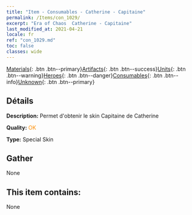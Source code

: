 ```yaml
---
title: "Item - Consumables - Catherine - Capitaine"
permalink: /Items/con_1029/
excerpt: "Era of Chaos  Catherine - Capitaine"
last_modified_at: 2021-04-21
locale: fr
ref: "con_1029.md"
toc: false
classes: wide
---
```

 [Materials](/fr/Items/){: .btn .btn--primary}[Artifacts](/fr/Items/Artifacts/){: .btn .btn--success}[Units](/fr/Items/Units/){: .btn .btn--warning}[Heroes](/fr/Items/Heroes/){: .btn .btn--danger}[Consumables](/fr/Items/Consumables/){: .btn .btn--info}[Unknown](/fr/Items/Unknown/){: .btn .btn--primary}

## Détails
 **Description:** Permet d'obtenir le skin Capitaine de Catherine

 **Quality:** <span style="color: #FF8C00">OK</span>

 **Type:** Special Skin

## Gather

  None

## This item contains:

  None

